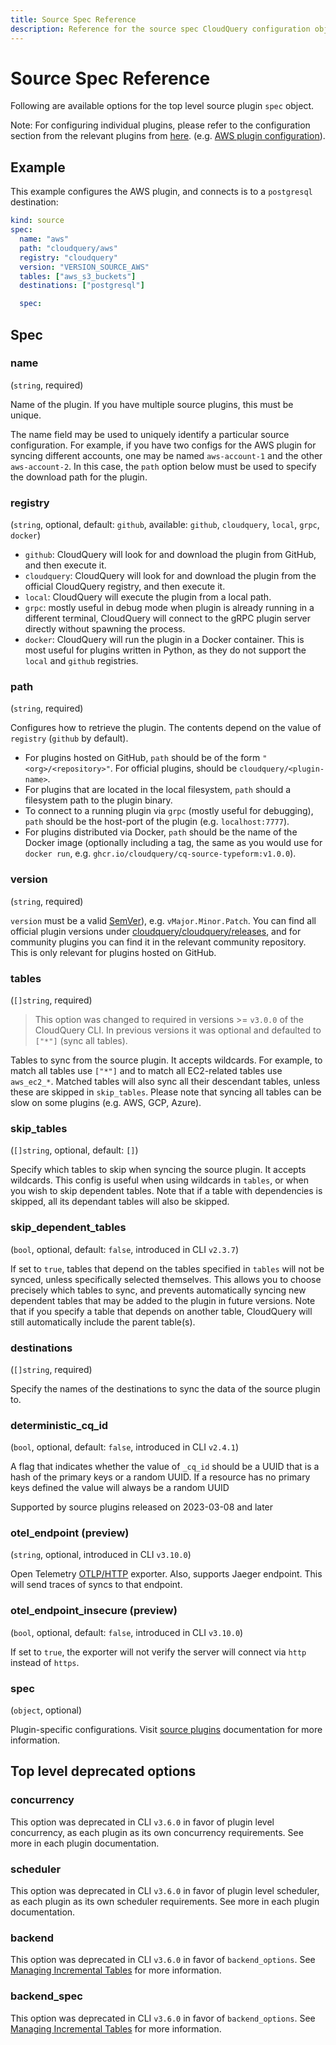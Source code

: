 ```yaml
---
title: Source Spec Reference
description: Reference for the source spec CloudQuery configuration object.
---
```


# Source Spec Reference

Following are available options for the top level source plugin `spec` object.

Note: For configuring individual plugins, please refer to the configuration section from the relevant plugins from [here](https://hub.cloudquery.io/plugins/source). (e.g. [AWS plugin configuration](https://hub.cloudquery.io/plugins/source/cloudquery/aws)).

## Example

This example configures the AWS plugin, and connects is to a `postgresql` destination:

```yaml copy
kind: source
spec:
  name: "aws"
  path: "cloudquery/aws"
  registry: "cloudquery"
  version: "VERSION_SOURCE_AWS"
  tables: ["aws_s3_buckets"]
  destinations: ["postgresql"]

  spec:
```

## Spec

### name

(`string`, required)

Name of the plugin. If you have multiple source plugins, this must be unique.

The name field may be used to uniquely identify a particular source configuration. For example, if you have two configs for the AWS plugin for syncing different accounts, one may be named `aws-account-1` and the other `aws-account-2`. In this case, the `path` option below must be used to specify the download path for the plugin.

### registry

(`string`, optional, default: `github`, available: `github`, `cloudquery`, `local`, `grpc`, `docker`)

- `github`: CloudQuery will look for and download the plugin from GitHub, and then execute it.
- `cloudquery`: CloudQuery will look for and download the plugin from the official CloudQuery registry, and then execute it.
- `local`: CloudQuery will execute the plugin from a local path.
- `grpc`: mostly useful in debug mode when plugin is already running in a different terminal, CloudQuery will connect to the gRPC plugin server directly without spawning the process.
- `docker`: CloudQuery will run the plugin in a Docker container. This is most useful for plugins written in Python, as they do not support the `local` and `github` registries.

### path

(`string`, required)

Configures how to retrieve the plugin. The contents depend on the value of `registry` (`github` by default).

- For plugins hosted on GitHub, `path` should be of the form `"<org>/<repository>"`. For official plugins, should be `cloudquery/<plugin-name>`.
- For plugins that are located in the local filesystem, `path` should a filesystem path to the plugin binary.
- To connect to a running plugin via `grpc` (mostly useful for debugging), `path` should be the host-port of the plugin (e.g. `localhost:7777`).
- For plugins distributed via Docker, `path` should be the name of the Docker image (optionally including a tag, the same as you would use for `docker run`, e.g. `ghcr.io/cloudquery/cq-source-typeform:v1.0.0`).

### version

(`string`, required)

`version` must be a valid [SemVer](https://semver.org/)), e.g. `vMajor.Minor.Patch`. You can find all official plugin versions under [cloudquery/cloudquery/releases](https://github.com/cloudquery/cloudquery/releases), and for community plugins you can find it in the relevant community repository. This is only relevant for plugins hosted on GitHub.

### tables

(`[]string`, required)

> This option was changed to required in versions >= `v3.0.0` of the CloudQuery CLI. In previous versions it was optional and defaulted to `["*"]` (sync all tables).

Tables to sync from the source plugin. It accepts wildcards. For example, to match all tables use `["*"]` and to match all EC2-related tables use `aws_ec2_*`. Matched tables will also sync all their descendant tables, unless these are skipped in `skip_tables`. Please note that syncing all tables can be slow on some plugins (e.g. AWS, GCP, Azure).

### skip_tables

(`[]string`, optional, default: `[]`)

Specify which tables to skip when syncing the source plugin. It accepts wildcards. This config is useful when using wildcards in `tables`, or when you wish to skip dependent tables. Note that if a table with dependencies is skipped, all its dependant tables will also be skipped.

<!-- vale off -->

### skip_dependent_tables

<!-- vale on -->

(`bool`, optional, default: `false`, introduced in CLI `v2.3.7`)

If set to `true`, tables that depend on the tables specified in `tables` will not be synced, unless specifically selected themselves. This allows you to choose precisely which tables to sync, and prevents automatically syncing new dependent tables that may be added to the plugin in future versions. Note that if you specify a table that depends on another table, CloudQuery will still automatically include the parent table(s).

### destinations

(`[]string`, required)

Specify the names of the destinations to sync the data of the source plugin to.

<!-- vale off -->

### deterministic_cq_id

<!-- vale on -->

(`bool`, optional, default: `false`, introduced in CLI `v2.4.1`)

A flag that indicates whether the value of `_cq_id` should be a UUID that is a hash of the primary keys or a random UUID. If a resource has no primary keys defined the value will always be a random UUID

Supported by source plugins released on 2023-03-08 and later

<!-- vale off -->

### otel_endpoint (preview)

<!-- vale on -->

(`string`, optional, introduced in CLI `v3.10.0`)

Open Telemetry [OTLP/HTTP](https://opentelemetry.io/docs/specs/otel/protocol/exporter/) exporter. Also, supports Jaeger endpoint. This will send traces of syncs to that endpoint.

<!-- vale off -->

### otel_endpoint_insecure (preview)

<!-- vale on -->

(`bool`, optional, default: `false`, introduced in CLI `v3.10.0`)

If set to `true`, the exporter will not verify the server will connect via `http` instead of `https`.

### spec

(`object`, optional)

Plugin-specific configurations. Visit [source plugins](https://hub.cloudquery.io/plugins/source) documentation for more information.

## Top level deprecated options

### concurrency

This option was deprecated in CLI `v3.6.0` in favor of plugin level concurrency, as each plugin as its own concurrency requirements. See more in each plugin documentation.

### scheduler

This option was deprecated in CLI `v3.6.0` in favor of plugin level scheduler, as each plugin as its own scheduler requirements. See more in each plugin documentation.

### backend

This option was deprecated in CLI `v3.6.0` in favor of `backend_options`. See [Managing Incremental Tables](/docs/advanced-topics/managing-incremental-tables) for more information.

### backend_spec

This option was deprecated in CLI `v3.6.0` in favor of `backend_options`. See [Managing Incremental Tables](/docs/advanced-topics/managing-incremental-tables) for more information.
